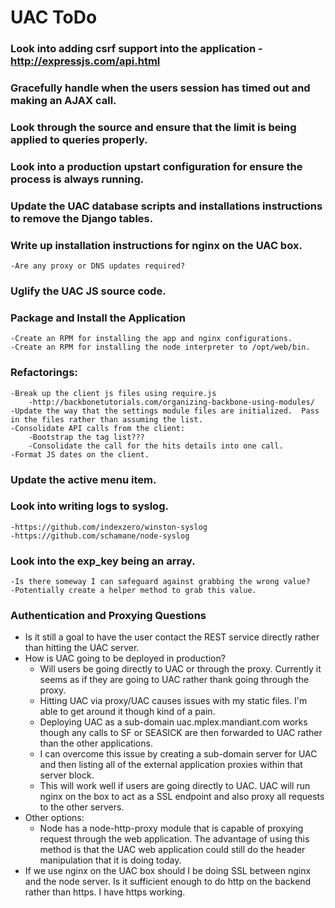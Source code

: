 UAC ToDo
========

### Look into adding csrf support into the application - http://expressjs.com/api.html

### Gracefully handle when the users session has timed out and making an AJAX call.

### Look through the source and ensure that the limit is being applied to queries properly.

### Look into a production upstart configuration for ensure the process is always running.

### Update the UAC database scripts and installations instructions to remove the Django tables.

### Write up installation instructions for nginx on the UAC box.
    -Are any proxy or DNS updates required?

### Uglify the UAC JS source code.

### Package and Install the Application
    -Create an RPM for installing the app and nginx configurations.
    -Create an RPM for installing the node interpreter to /opt/web/bin.

### Refactorings:
    -Break up the client js files using require.js
        -http://backbonetutorials.com/organizing-backbone-using-modules/
    -Update the way that the settings module files are initialized.  Pass in the files rather than assuming the list.
    -Consolidate API calls from the client:
        -Bootstrap the tag list???
        -Consolidate the call for the hits details into one call.
    -Format JS dates on the client.

### Update the active menu item.

### Look into writing logs to syslog.
    -https://github.com/indexzero/winston-syslog
    -https://github.com/schamane/node-syslog

### Look into the exp_key being an array.
    -Is there someway I can safeguard against grabbing the wrong value?
    -Potentially create a helper method to grab this value.

### Authentication and Proxying Questions
* Is it still a goal to have the user contact the REST service directly rather than hitting the UAC server.
* How is UAC going to be deployed in production?
    + Will users be going directly to UAC or through the proxy.  Currently it seems as if they are going to UAC rather
      thank going through the proxy.
    + Hitting UAC via proxy/UAC causes issues with my static files.  I'm able to get around it though kind of a pain.
    + Deploying UAC as a sub-domain uac.mplex.mandiant.com works though any calls to SF or SEASICK are then forwarded
      to UAC rather than the other applications.
    + I can overcome this issue by creating a sub-domain server for UAC and then listing all of the external application
      proxies within that server block.
    + This will work well if users are going directly to UAC. UAC will run nginx on the box to act as a SSL endpoint and
      also proxy all requests to the other servers.
* Other options:
    + Node has a node-http-proxy module that is capable of proxying request through the web application.  The advantage
      of using this method is that the UAC web application could still do the header manipulation that it is doing
      today.
* If we use nginx on the UAC box should I be doing SSL between nginx and the node server.  Is it sufficient enough to
  do http on the backend rather than https.  I have https working.